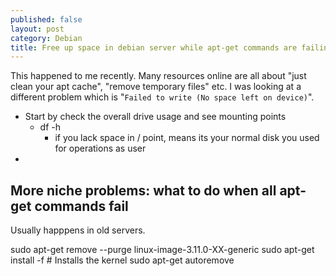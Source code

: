 ```yaml
---
published: false
layout: post
category: Debian
title: Free up space in debian server while apt-get commands are failing
---
```

This happened to me recently. Many resources online are all about "just clean your apt cache", "remove temporary files" etc. I was looking at a different problem which is "`Failed to write (No space left on device)`".

* Start by check the overall drive usage and see mounting points
	* df -h
    	* if you lack space in / point, means its your normal disk you used for operations as user
* 

## More niche problems: what to do when all apt-get commands fail

Usually happpens in old servers.

sudo apt-get remove --purge linux-image-3.11.0-XX-generic
sudo apt-get install -f # Installs the kernel
sudo apt-get autoremove

